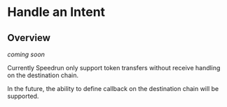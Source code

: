 # Handle an Intent

## Overview

*coming soon*

Currently Speedrun only support token transfers without receive handling on the destination chain.

In the future, the ability to define callback on the destination chain will be supported.